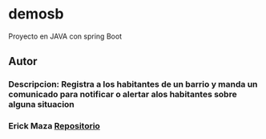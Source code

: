 # demosb
Proyecto en JAVA con spring Boot 

## Autor

### Descripcion: Registra a los habitantes de un barrio y manda un comunicado para notificar o alertar alos habitantes sobre alguna situacion

### Erick Maza [Repositorio](https://github.com/bochidomz)
